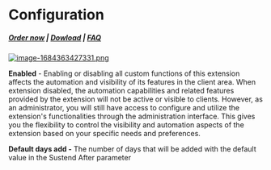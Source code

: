 # Configuration

#####  [Order now](https://puqcloud.com/whmcs-addon-puq-customization.php) | [Dowload](https://download.puqcloud.com/WHMCS/addons/PUQ-Customization/) | [FAQ](https://faq.puqcloud.com/)

[![image-1684363427331.png](https://doc.puq.info/uploads/images/gallery/2023-05/scaled-1680-/image-1684363427331.png)](https://doc.puq.info/uploads/images/gallery/2023-05/image-1684363427331.png)

**Enabled** - Enabling or disabling all custom functions of this extension affects the automation and visibility of its features in the client area. When extension disabled, the automation capabilities and related features provided by the extension will not be active or visible to clients. However, as an administrator, you will still have access to configure and utilize the extension's functionalities through the administration interface. This gives you the flexibility to control the visibility and automation aspects of the extension based on your specific needs and preferences.

**Default days add -** The number of days that will be added with the default value in the Sustend After parameter